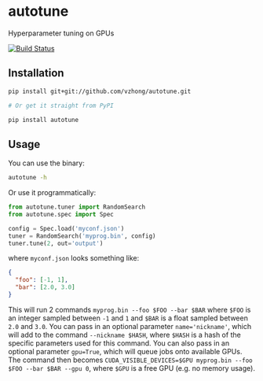 # autotune
Hyperparameter tuning on GPUs

[![Build Status](https://travis-ci.org/vzhong/autotune.svg?branch=master)](https://travis-ci.org/vzhong/autotune)

## Installation

```bash
pip install git+git://github.com/vzhong/autotune.git

# Or get it straight from PyPI

pip install autotune
```

## Usage

You can use the binary:

```bash
autotune -h
```

Or use it programmatically:

```python
from autotune.tuner import RandomSearch
from autotune.spec import Spec

config = Spec.load('myconf.json')
tuner = RandomSearch('myprog.bin', config)
tuner.tune(2, out='output')
```

where `myconf.json` looks something like:

```json
{
  "foo": [-1, 1],
  "bar": [2.0, 3.0]
}
```

This will run 2 commands `myprog.bin --foo $FOO --bar $BAR` where `$FOO` is an integer sampled between `-1` and `1` and `$BAR` is a float sampled between `2.0` and `3.0`.
You can pass in an optional parameter `name='nickname'`, which will add to the command `--nickname $HASH`, where `$HASH` is a hash of the specific parameters used for this command.
You can also pass in an optional parameter `gpu=True`, which will queue jobs onto available GPUs.
The command then becomes `CUDA_VISIBLE_DEVICES=$GPU myprog.bin --foo $FOO --bar $BAR --gpu 0`, where `$GPU` is a free GPU (e.g. no memory usage).
